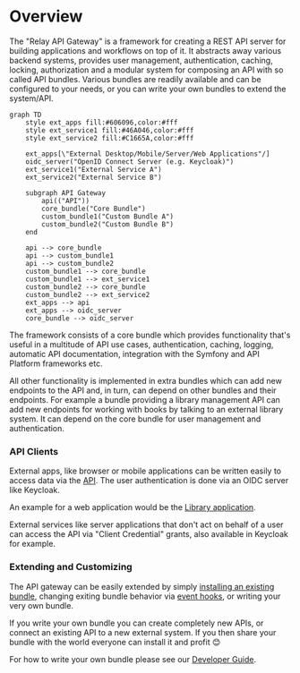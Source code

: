 # Overview

The "Relay API Gateway" is a framework for creating a REST API server for
building applications and workflows on top of it. It abstracts away various
backend systems, provides user management, authentication, caching, locking,
authorization and a modular system for composing an API with so called API
bundles. Various bundles are readily available and can be configured to your
needs, or you can write your own bundles to extend the system/API.

```mermaid
graph TD
    style ext_apps fill:#606096,color:#fff
    style ext_service1 fill:#46A046,color:#fff
    style ext_service2 fill:#C1665A,color:#fff

    ext_apps[\"External Desktop/Mobile/Server/Web Applications"/]
    oidc_server("OpenID Connect Server (e.g. Keycloak)")
    ext_service1("External Service A")
    ext_service2("External Service B")

    subgraph API Gateway
        api(("API"))
        core_bundle("Core Bundle")
        custom_bundle1("Custom Bundle A")
        custom_bundle2("Custom Bundle B")
    end

    api --> core_bundle
    api --> custom_bundle1
    api --> custom_bundle2
    custom_bundle1 --> core_bundle
    custom_bundle1 --> ext_service1
    custom_bundle2 --> core_bundle
    custom_bundle2 --> ext_service2
    ext_apps --> api
    ext_apps --> oidc_server
    core_bundle --> oidc_server
```

The framework consists of a core bundle which provides functionality that's
useful in a multitude of API use cases, authentication, caching, logging,
automatic API documentation, integration with the Symfony and API Platform
frameworks etc.

All other functionality is implemented in extra bundles which can add new
endpoints to the API and, in turn, can depend on other bundles and their
endpoints. For example a bundle providing a library management API can add new
endpoints for working with books by talking to an external library system. It
can depend on the core bundle for user management and authentication.

### API Clients

External apps, like browser or mobile applications can be written easily to
access data via the [API](#api). The user authentication is done via an OIDC
server like Keycloak.

An example for a web application would be the [Library
application](https://dbp-demo.tugraz.at/apps/sublibrary/en).

External services like server applications that don't act on behalf of a user
can access the API via "Client Credential" grants, also available in Keycloak
for example.

### Extending and Customizing

The API gateway can be easily extended by simply [installing an existing
bundle](./extending_with_bundles.md), changing exiting bundle behavior via
[event hooks](./hooks.md), or writing your very own bundle.

If you write your own bundle you can create completely new APIs, or connect an
existing API to a new external system. If you then share your bundle with the
world everyone can install it and profit 😊

For how to write your own bundle please see our [Developer Guide](./dev).
